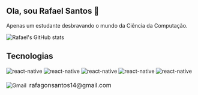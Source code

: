 ## Ola, sou Rafael Santos 👋

Apenas um estudante desbravando o mundo da Ciência da Computação.

![Rafael's GitHub stats](https://github-readme-stats.vercel.app/api?username=rafaaels2&show_icons=true&theme=radical)

## Tecnologias 
<div style="display: inline_block">
  <img align="center" alt="react-native" src="https://img.shields.io/badge/C-00599C?style=for-the-badge&logo=c&logoColor=white"/>
  <img align="center" alt="react-native" src="https://img.shields.io/badge/React_Native-20232A?style=for-the-badge&logo=react&logoColor=61DAFB"/>
  <img align="center" alt="react-native" src="https://img.shields.io/badge/Java-ED8B00?style=for-the-badge&logo=openjdk&logoColor=white"/>
  <img align="center" alt="react-native" src="https://img.shields.io/badge/Ruby_on_Rails-CC0000?style=for-the-badge&logo=ruby-on-rails&logoColor=white"/>
  <img align="center" alt="react-native" src="https://img.shields.io/badge/Ubuntu-E95420?style=for-the-badge&logo=ubuntu&logoColor=white"/>
</div>

<br>

<div style="display: flex; align-items: center;">
  <img alt="Gmail" src="https://img.shields.io/badge/Gmail-D14836?style=for-the-badge&logo=gmail&logoColor=white" style="margin-right: 8px; vertical-align: middle;"/>
  <span style="font-size: 16px; line-height: 1.5;">rafagonsantos14@gmail.com</span>
</div>


